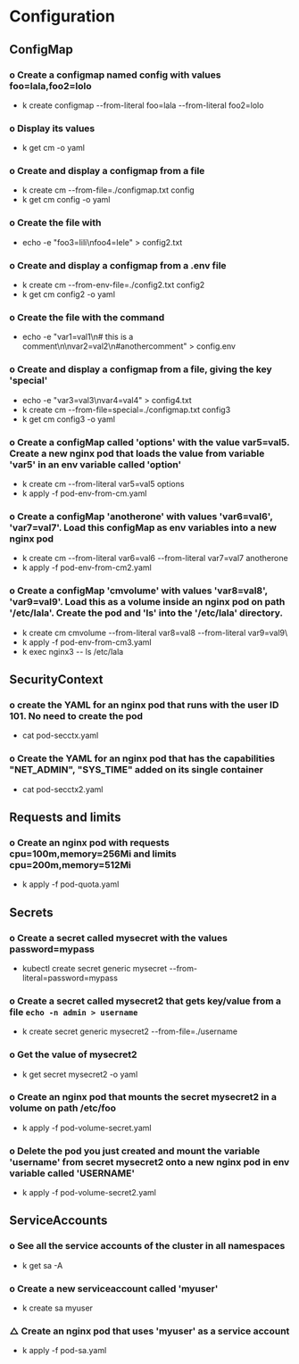 # Configuration

## ConfigMap

### o Create a configmap named config with values foo=lala,foo2=lolo

* k create configmap --from-literal foo=lala --from-literal foo2=lolo

### o Display its values

* k get cm -o yaml

### o Create and display a configmap from a file

* k create cm --from-file=./configmap.txt config
* k get cm config -o yaml

### o Create the file with

* echo -e "foo3=lili\nfoo4=lele" > config2.txt

### o Create and display a configmap from a .env file

* k create cm --from-env-file=./config2.txt config2
* k get cm config2 -o yaml

### o Create the file with the command

* echo -e "var1=val1\n# this is a comment\n\nvar2=val2\n#anothercomment" > config.env

### o Create and display a configmap from a file, giving the key 'special'

* echo -e "var3=val3\nvar4=val4" > config4.txt
* k create cm --from-file=special=./configmap.txt config3
* k get cm config3 -o yaml

### o Create a configMap called 'options' with the value var5=val5. Create a new nginx pod that loads the value from variable 'var5' in an env variable called 'option'

* k create cm --from-literal var5=val5 options
* k apply -f pod-env-from-cm.yaml

### o Create a configMap 'anotherone' with values 'var6=val6', 'var7=val7'. Load this configMap as env variables into a new nginx pod

* k create cm --from-literal var6=val6 --from-literal var7=val7 anotherone
* k apply -f pod-env-from-cm2.yaml

### o Create a configMap 'cmvolume' with values 'var8=val8', 'var9=val9'. Load this as a volume inside an nginx pod on path '/etc/lala'. Create the pod and 'ls' into the '/etc/lala' directory.

* k create cm cmvolume --from-literal var8=val8 --from-literal var9=val9\
* k apply -f pod-env-from-cm3.yaml
* k exec nginx3 -- ls /etc/lala

## SecurityContext

### o create the YAML for an nginx pod that runs with the user ID 101. No need to create the pod

* cat pod-secctx.yaml

### o Create the YAML for an nginx pod that has the capabilities "NET_ADMIN", "SYS_TIME" added on its single container

* cat pod-secctx2.yaml

## Requests and limits

### o Create an nginx pod with requests cpu=100m,memory=256Mi and limits cpu=200m,memory=512Mi

* k apply -f pod-quota.yaml

## Secrets

### o Create a secret called mysecret with the values password=mypass

* kubectl create secret generic mysecret --from-literal=password=mypass

### o Create a secret called mysecret2 that gets key/value from a file `echo -n admin > username`

* k create secret generic mysecret2 --from-file=./username

### o Get the value of mysecret2

* k get secret mysecret2 -o yaml

### o Create an nginx pod that mounts the secret mysecret2 in a volume on path /etc/foo

* k apply -f pod-volume-secret.yaml

### o Delete the pod you just created and mount the variable 'username' from secret mysecret2 onto a new nginx pod in env variable called 'USERNAME'

* k apply -f pod-volume-secret2.yaml

## ServiceAccounts

### o See all the service accounts of the cluster in all namespaces

* k get sa -A

### o Create a new serviceaccount called 'myuser'

* k create sa myuser

### △ Create an nginx pod that uses 'myuser' as a service account

* k apply -f pod-sa.yaml
